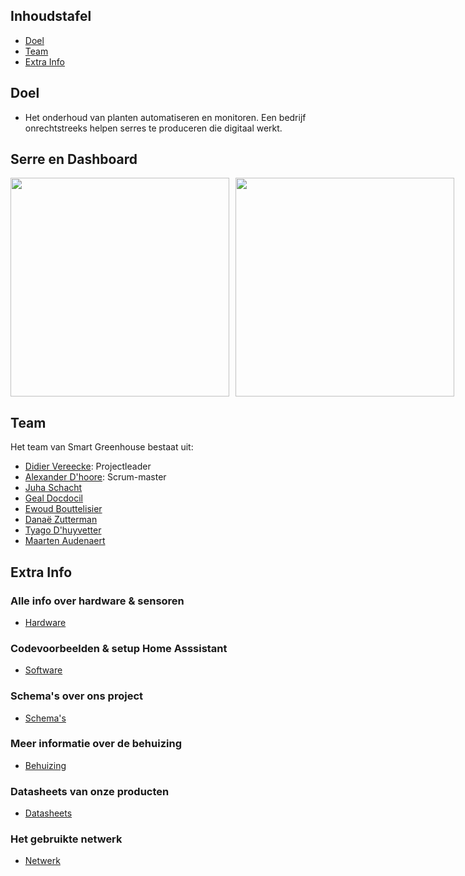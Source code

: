## Inhoudstafel
- [Doel](#Doel)
- [Team](#Team)
- [Extra Info](#Extra-Info)

## Doel
- Het onderhoud van planten automatiseren en monitoren. Een bedrijf onrechtstreeks helpen serres te produceren die digitaal werkt.

## Serre en Dashboard

<div style="display: flex; gap: 10px;">
   <img src="https://github.com/user-attachments/assets/ed7a53dc-a937-4934-b67c-e634f356960d" height="350">
    <img src="https://github.com/user-attachments/assets/dbd9272b-95d0-4c99-98ac-92034b409ac7" height="350">
 

</div>


## Team
Het team van Smart Greenhouse bestaat uit:
- [Didier Vereecke](https://github.com/MrI2C): Projectleader
- [Alexander D'hoore](https://github.com/AlexanderDhoore): Scrum-master
- [Juha Schacht](https://github.com/Jschacht06)
- [Geal Docdocil](https://github.com/Gdoc141)
- [Ewoud Bouttelisier](https://github.com/EwoudBoutje)
- [Danaë Zutterman](https://github.com/Danaezutterman)
- [Tyago D'huyvetter](https://github.com/TyagoD)
- [Maarten Audenaert](https://github.com/MaartenAudenaert)

## Extra Info

### Alle info over hardware & sensoren
- [Hardware](/Hardware)
### Codevoorbeelden & setup Home Asssistant
- [Software](/Software)
### Schema's over ons project
- [Schema's](/Schema's)
### Meer informatie over de behuizing
- [Behuizing](/Behuizing)
### Datasheets van onze producten
- [Datasheets](/Datasheets)
### Het gebruikte netwerk
- [Netwerk](/Networking)
  



